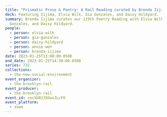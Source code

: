 ```yaml
---
title: "Prismatic Prose & Poetry: A Rail Reading curated by Brenda Iijima"
deck: Featuring Iijima, Elvia Wilk, Gia Gonzales, and Daisy Hildyard.
summary: Brenda Iijima curates our 119th Poetry Reading with Elvia Wilk, Gia
  Gonzales, and Daisy Hildyard.
people:
  - person: elvia-wilk
  - person: gia-gonzales
  - person: daisy-hildyard
  - person: annie-won
  - person: brenda-iijima
date: 2023-01-25T13:00:00-0500
end_date: 2023-01-25T14:30:00-0500
series: 732
collections:
  - the-new-social-environment
event_organizer:
  - the-brooklyn-rail
event_producer:
  - the-brooklyn-rail
event_id: recXU0JJ93wxJLcFO
event_platform:
  - zoom
---
```

